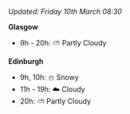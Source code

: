 *Updated: Friday 10th March 08:30*

**Glasgow**

* 9h - 20h: :partly_sunny: Partly Cloudy

**Edinburgh**

* 9h, 10h: :snowman: Snowy
* 11h - 19h: :cloud: Cloudy
* 20h: :partly_sunny: Partly Cloudy
